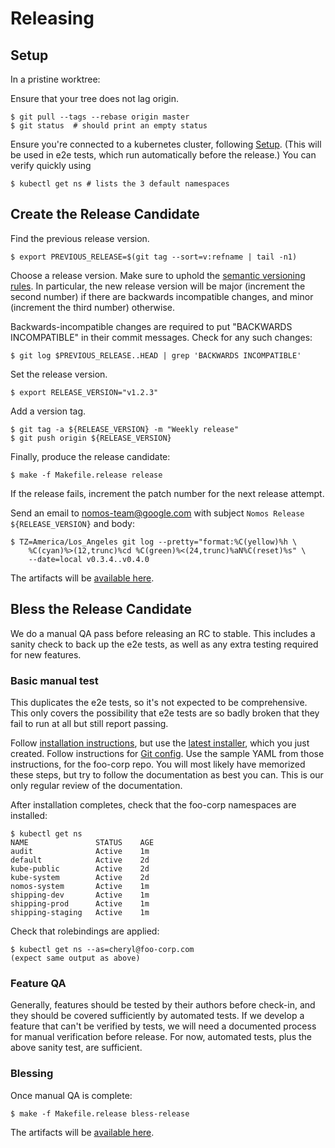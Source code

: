 # Releasing

## Setup

In a pristine worktree:

Ensure that your tree does not lag origin.

```console
$ git pull --tags --rebase origin master
$ git status  # should print an empty status
```

Ensure you're connected to a kubernetes cluster, following
[Setup](setup.md#initial-setup-of-your-cluster-in-gce-one-time). (This will be
used in e2e tests, which run automatically before the release.) You can verify
quickly using

```console
$ kubectl get ns # lists the 3 default namespaces
```

## Create the Release Candidate

Find the previous release version.

```console
$ export PREVIOUS_RELEASE=$(git tag --sort=v:refname | tail -n1)
```

Choose a release version. Make sure to uphold the
[semantic versioning rules](http://semver.org). In particular, the new release
version will be major (increment the second number) if there are backwards
incompatible changes, and minor (increment the third number) otherwise.

Backwards-incompatible changes are required to put "BACKWARDS INCOMPATIBLE" in
their commit messages. Check for any such changes:

```console
$ git log $PREVIOUS_RELEASE..HEAD | grep 'BACKWARDS INCOMPATIBLE'
```

Set the release version.

```console
$ export RELEASE_VERSION="v1.2.3"
```

Add a version tag.

```console
$ git tag -a ${RELEASE_VERSION} -m "Weekly release"
$ git push origin ${RELEASE_VERSION}
```

Finally, produce the release candidate:

```console
$ make -f Makefile.release release
```

If the release fails, increment
the patch number for the next release attempt.

Send an email to nomos-team@google.com with subject `Nomos Release
${RELEASE_VERSION}` and body:

```
$ TZ=America/Los_Angeles git log --pretty="format:%C(yellow)%h \
    %C(cyan)%>(12,trunc)%cd %C(green)%<(24,trunc)%aN%C(reset)%s" \
    --date=local v0.3.4..v0.4.0
```

The artifacts will be
[available here](https://console.cloud.google.com/storage/browser/nomos-release/latest/?project=nomos-release).

## Bless the Release Candidate

We do a manual QA pass before releasing an RC to stable. This includes a sanity check to back up the
e2e tests, as well as any extra testing required for new features.

### Basic manual test

This duplicates the e2e tests, so it's not expected to be comprehensive. This only covers the
possibility that e2e tests are so badly broken that they fail to run at all but still report
passing.

Follow [installation instructions](installation.md), but use the
[latest installer](https://console.cloud.google.com/storage/browser/nomos-release/latest/?project=nomos-release),
which you just created. Follow instructions for [Git config](git_config.md). Use the sample YAML
from those instructions, for the foo-corp repo. You will most likely have memorized these steps, but
try to follow the documentation as best you can. This is our only regular review of the
documentation.

After installation completes, check that the foo-corp namespaces are installed:

```console
$ kubectl get ns
NAME               STATUS    AGE
audit              Active    1m
default            Active    2d
kube-public        Active    2d
kube-system        Active    2d
nomos-system       Active    1m
shipping-dev       Active    1m
shipping-prod      Active    1m
shipping-staging   Active    1m
```

Check that rolebindings are applied:

```console
$ kubectl get ns --as=cheryl@foo-corp.com
(expect same output as above)
```

### Feature QA

Generally, features should be tested by their authors before check-in, and they should be covered
sufficiently by automated tests. If we develop a feature that can't be verified by tests, we will
need a documented process for manual verification before release. For now, automated tests, plus the
above sanity test, are sufficient.

### Blessing

Once manual QA is complete:

```console
$ make -f Makefile.release bless-release
```

The artifacts will be
[available here](https://console.cloud.google.com/storage/browser/nomos-release/stable/?project=nomos-release).
